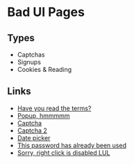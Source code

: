 # Bad UI Pages

## Types

- Captchas
- Signups
- Cookies & Reading

## Links

- [Have you read the terms?](https://old.reddit.com/r/badUIbattles/comments/sdfydo/did_you_really_read_the_terms_of_service/)
- [Popup, hmmmmm](https://old.reddit.com/r/badUIbattles/comments/sg6cnv/yes/)
- [Captcha](https://old.reddit.com/r/badUIbattles/comments/si8paj/ok_whoever_made_thiswhy_just_why/)
- [Captcha 2](https://old.reddit.com/r/badUIbattles/comments/s4fgp7/i_made_the_robotonly_captcha_concept_from_a_few/)
- [Date picker](https://old.reddit.com/r/badUIbattles/comments/s89j02/i_found_one_in_the_wild/)
- [This password has already been used](https://old.reddit.com/r/badUIbattles/comments/s0exim/great_design/)
- [Sorry, right click is disabled LUL](https://old.reddit.com/r/badUIbattles/comments/sgod6o/this_shit_pops_up_if_you_rightclick_its_real/)
